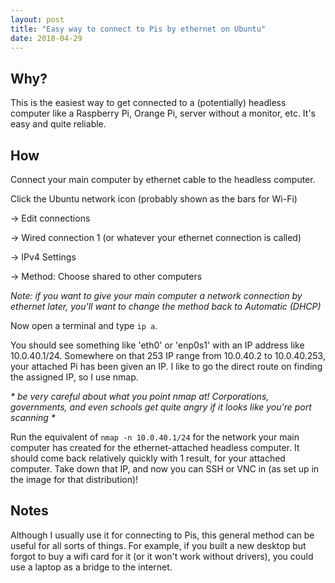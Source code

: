 ```yaml
---
layout: post
title: "Easy way to connect to Pis by ethernet on Ubuntu"
date: 2018-04-29
---
```

## Why?
This is the easiest way to get connected to a (potentially) headless computer like a Raspberry Pi, Orange Pi, server without a monitor, etc. It's easy and quite reliable.


## How
Connect your main computer by ethernet cable to the headless computer.

Click the Ubuntu network icon (probably shown as the bars for Wi-Fi)

-> Edit connections

-> Wired connection 1 (or whatever your ethernet connection is called)

-> IPv4 Settings

-> Method: Choose shared to other computers

_*Note: if you want to give your main computer a network connection by ethernet later, you'll want to change the method back to Automatic (DHCP)*_

Now open a terminal and type `ip a`.

You should see something like 'eth0' or 'enp0s1' with an IP address like 10.0.40.1/24. Somewhere on that 253 IP range from 10.0.40.2 to 10.0.40.253, your attached Pi has been given an IP. I like to go the direct route on finding the assigned IP, so I use nmap.

_* be very careful about what you point nmap at! Corporations, governments, and even schools get quite angry if it looks like you're port scanning *_

Run the equivalent of `nmap -n 10.0.40.1/24` for the network your main computer has created for the ethernet-attached headless computer. It should come back relatively quickly with 1 result, for your attached computer. Take down that IP, and now you can SSH or VNC in (as set up in the image for that distribution)!


## Notes
Although I usually use it for connecting to Pis, this general method can be useful for all sorts of things. For example, if you built a new desktop but forgot to buy a wifi card for it (or it won't work without drivers), you could use a laptop as a bridge to the internet.

